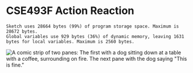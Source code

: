 # CSE493F Action Reaction
 
```
Sketch uses 28664 bytes (99%) of program storage space. Maximum is 28672 bytes.
Global variables use 929 bytes (36%) of dynamic memory, leaving 1631 bytes for local variables. Maximum is 2560 bytes.
```

![A comic strip of two panes: The first with a dog sitting down at a table with a coffee, surrounding on fire. The next pane with the dog saying "This is fine."](https://media.npr.org/assets/img/2023/01/14/this-is-fine_custom-b7c50c845a78f5d7716475a92016d52655ba3115.jpg)
